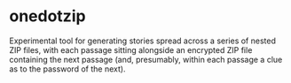# onedotzip

Experimental tool for generating stories spread across a series of
nested ZIP files, with each passage sitting alongside an encrypted
ZIP file containing the next passage (and, presumably, within each
passage a clue as to the password of the next).
